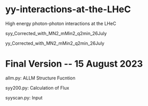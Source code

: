 # yy-interactions-at-the-LHeC

High energy photon-photon interactions at the LHeC


syy_Corrected_with_MN2_mMin2_q2min_26July

yy_Corrected_with_MN2_mMin2_q2min_26July

# Final Version -- 15 August 2023

allm.py: ALLM Structure Fucntion 

syy200.py: Calculation of Flux

syyscan.py: Input

